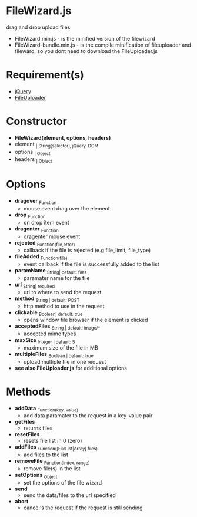 # FileWizard.js
drag and drop upload files
- FileWizard.min.js - is the minified version of the filewizard
- FileWizard-bundle.min.js - is the compile minification of fileuploader and fileward, so you dont need to download the FileUploader.js

# Requirement(s)
* [jQuery][1]
* [FileUploader][2]

# Constructor
- **FileWizard(element, options, headers)**
 - element <sub>| String[selector], jQuery, DOM</sub>
 - options <sub>| Object</sub>
 - headers <sub>| Object</sub>
 
 # Options
- **dragover** <sub>Function</sub>
    - mouse event drag over the element
- **drop** <sub>Function</sub>
    - on drop item event
- **dragenter** <sub>Function</sub>
    - dragenter mouse event
- **rejected** <sub>Function(file,error)</sub>
    - callback if the file is rejected (e.g file_limit, file_type)
- **fileAdded** <sub>Function(file)</sub>
    - event callback if the file is successfully added to the list
- **paramName** <sub>String| default: files</sub>
    - paramater name for the file
- **url** <sub>String| required</sub>
    - url to where to send the request
- **method** <sub>String | default: POST</sub>
   - http method to use in the request
- **clickable** <sub>Boolean| default: true</sub>
    - opens window file browser if the element is clicked
- **acceptedFiles** <sub>String | default: image/*</sub>
    - accepted mime types
- **maxSize** <sub>Integer | default: 5</sub>
    - maximum size of the file in MB
- **multipleFiles** <sub>Boolean | default: true</sub>
    - upload multiple file in one request
- **see also FileUploader js** for additional options

# Methods
- **addData** <sub>Function(key, value)</sub>
    - add data paramater to the request in a key-value pair
- **getFiles** 
    - returns files
- **resetFiles**
    - resets file list in 0 (zero)
- **addFiles** <sub>Function([FileList|Array] files)</sub>
    - add files to the list
- **removeFile** <sub>Function(index, range)</sub>
    - remove file(s) in the list
- **setOptions** <sub>Object</sub>
    - set the options of the file wizard
- **send** 
    - send the data/files to the url specified
- **abort**
    - cancel's the request if the request is still sending

 
[1]: http://jquery.com/
[2]: https://github.com/cresjie/FileUploader.js
